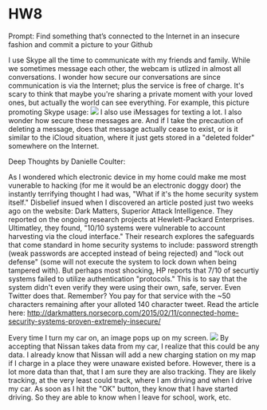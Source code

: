 # HW8
Prompt:  Find something that’s connected to the Internet in an insecure fashion and commit a picture to your Github

I use Skype all the time to communicate with my friends and family. While we sometimes message each other, the webcam is utlized in almost all conversations. I wonder how secure our conversations are since communication is via the Internet; plus the service is free of charge. It's scary to think that maybe you're sharing a private moment with your loved ones, but actually the world can see everything. For example, this picture promoting Skype usage: 
<img src="http://www.supertintin.com/images/skype-video-call-HD.jpg">
I also use iMessages for texting a lot. I also wonder how secure these messages are. And if I take the precaution of deleting a message, does that message actually cease to exist, or is it similar to the iCloud situation, where it just gets stored in a "deleted folder" somewhere on the Internet. 

Deep Thoughts by Danielle Coulter:

As I wondered which electronic device in my home could make me most vunerable to hacking (for me it would be an electronic doggy door) the instantly terrifying thought I had was, "What if it's the home security system itself." Disbelief insued when I discovered an article posted just two weeks ago on the website: Dark Matters, Superior Attack Intelligence. They reported on the ongoing research projects at Hewlett-Packard Enterprises. Ultimatley, they found, "10/10 systems were vulnerable to account harvesting via the cloud interface." Their research explores the safeguards that come standard in home security systems to include: password strength (weak passwords are accepted instead of being rejected) and "lock out defense" (some will not execute the system to lock down when being tampered with).  But perhaps most shocking, HP reports that 7/10 of securtiy systems failed to utilize authentication "protocols." This is to say that the system didn't even verify they were using their own, safe, server. Even Twitter does that. Remember? You pay for that service with the ~50 characters remaining after your alloted 140 character tweet. Read the article here: http://darkmatters.norsecorp.com/2015/02/11/connected-home-security-systems-proven-extremely-insecure/
<img src="http://1.bp.blogspot.com/-Pp-ZFcdX9-U/VN2dLc2aIsI/AAAAAAAAh1E/XPvOzRoCSTs/s1600/windows-hacking.jpg" style="width:5px;height:5px;">

Every time I turn my car on, an image pops up on my screen.
<img src="https://www.google.com/search?q=leaf+carwings+accept+screen&client=safari&rls=en&source=lnms&tbm=isch&sa=X&ved=0ahUKEwjKp6XQzpbLAhUFxGMKHXzIDAsQ_AUIBygB&biw=1014&bih=735#imgrc=5S8Hw78NQ_4fHM%3A">
By accepting that Nissan takes data from my car, I realize that this could be any data. I already know that Nissan will add a new charging station on my map if I charge in a place they were unaware existed before. However, there is a lot more data than that, that I am sure they are also tracking. They are likely tracking, at the very least could track, where I am driving and when I drive my car. As soon as I hit the "OK" button, they know that I have started driving. So they are able to know when I leave for school, work, etc. 
